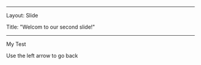 -------

Layout: Slide

Title: "Welcom to our second slide!"

--------
My Test

Use the left arrow to go back
